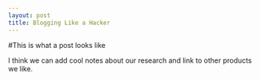 ```yaml
---
layout: post
title: Blogging Like a Hacker
---
```



#This is what a post looks like

I think we can add cool notes about our research and link to other products we like.